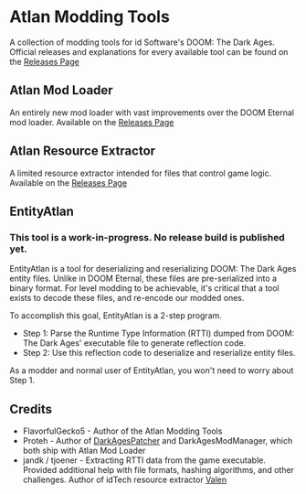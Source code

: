 
# Atlan Modding Tools
A collection of modding tools for id Software's DOOM: The Dark Ages. Official releases and explanations for every available tool can be found on the [Releases Page](https://github.com/FlavorfulGecko5/EntityAtlan/releases)

## Atlan Mod Loader
An entirely new mod loader with vast improvements over the DOOM Eternal mod loader. Available on the [Releases Page](https://github.com/FlavorfulGecko5/EntityAtlan/releases)

## Atlan Resource Extractor

A limited resource extractor intended for files that control game logic. Available on the [Releases Page](https://github.com/FlavorfulGecko5/EntityAtlan/releases/tag/Extractor)

## EntityAtlan

### This tool is a work-in-progress. No release build is published yet.

EntityAtlan is a tool for deserializing and reserializing DOOM: The Dark Ages entity files. Unlike in DOOM Eternal, these files are pre-serialized into a binary format. For level modding to be achievable, it's critical that a tool exists to decode these files, and re-encode our modded ones.

To accomplish this goal, EntityAtlan is a 2-step program.
* Step 1: Parse the Runtime Type Information (RTTI) dumped from DOOM: The Dark Ages' executable file to generate reflection code.
* Step 2: Use this reflection code to deserialize and reserialize entity files.

As a modder and normal user of EntityAtlan, you won't need to worry about Step 1.

## Credits
* FlavorfulGecko5 - Author of the Atlan Modding Tools
* Proteh - Author of [DarkAgesPatcher](https://github.com/dcealopez/DarkAgesPatcher) and DarkAgesModManager, which both ship with Atlan Mod Loader
* jandk / tjoener - Extracting RTTI data from the game executable. Provided additional help with file formats, hashing algorithms, and other challenges. Author of idTech resource extractor [Valen](https://github.com/jandk/valen)





